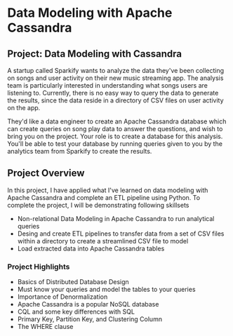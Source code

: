 # Data Modeling with Apache Cassandra


## Project: Data Modeling with Cassandra
A startup called Sparkify wants to analyze the data they've been collecting on songs and user activity on their new music streaming app. The analysis team is particularly interested in understanding what songs users are listening to. Currently, there is no easy way to query the data to generate the results, since the data reside in a directory of CSV files on user activity on the app.

They'd like a data engineer to create an Apache Cassandra database which can create queries on song play data to answer the questions, and wish to bring you on the project. Your role is to create a database for this analysis. You'll be able to test your database by running queries given to you by the analytics team from Sparkify to create the results.

## Project Overview
In this project, I have applied what I've learned on data modeling with Apache Cassandra and complete an ETL pipeline using Python. To complete the project, I will be demonstrating following skillsets
* Non-relational Data Modeling in Apache Cassandra to run analytical queries
* Desing and create ETL pipelines to transfer data from a set of CSV files within a directory to create a streamlined CSV file to model
* Load extracted data into Apache Cassandra tables

### Project Highlights
- Basics of Distributed Database Design
- Must know your queries and model the tables to your queries
- Importance of Denormalization
- Apache Cassandra is a popular NoSQL database
- CQL and some key differences with SQL
- Primary Key, Partition Key, and Clustering Column
- The WHERE clause
